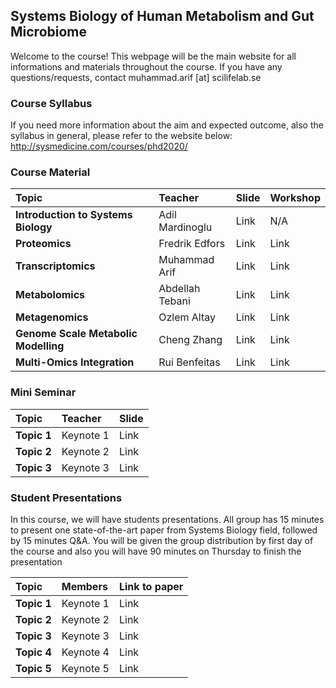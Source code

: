 ##  Systems Biology of Human Metabolism and Gut Microbiome

Welcome to the course! This webpage will be the main website for all informations and materials throughout the course. If you have any questions/requests, contact muhammad.arif [at] scilifelab.se

### Course Syllabus

If you need more information about the aim and expected outcome, also the syllabus in general, please refer to the website below:
http://sysmedicine.com/courses/phd2020/

### Course Material

| Topic        | Teacher | Slide          | Workshop |
|:-|:-|:-|:-|
| **Introduction to Systems Biology**| Adil Mardinoglu| Link | N/A  |
| **Proteomics**| Fredrik Edfors| Link | Link  |
| **Transcriptomics**| Muhammad Arif| Link | Link  |
| **Metabolomics**| Abdellah Tebani| Link | Link  |
| **Metagenomics**| Ozlem Altay| Link | Link  |
| **Genome Scale Metabolic Modelling**| Cheng Zhang | Link | Link  |
| **Multi-Omics Integration**| Rui Benfeitas| Link | Link  |

### Mini Seminar

| Topic        | Teacher | Slide|
|:-|:-|:-|
| **Topic 1**| Keynote 1| Link |
| **Topic 2**| Keynote 2| Link |
| **Topic 3**| Keynote 3| Link |

### Student Presentations
In this course, we will have students presentations. All group has 15 minutes to present one state-of-the-art paper from Systems Biology field, followed by 15 minutes Q&A. You will be given the group distribution by first day of the course and also you will have 90 minutes on Thursday to finish the presentation

| Topic        | Members | Link to paper|
|:-|:-|:-|
| **Topic 1**| Keynote 1| Link |
| **Topic 2**| Keynote 2| Link |
| **Topic 3**| Keynote 3| Link |
| **Topic 4**| Keynote 4| Link |
| **Topic 5**| Keynote 5| Link |
